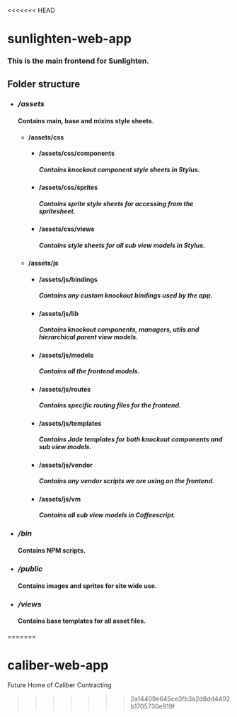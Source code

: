 <<<<<<< HEAD
# sunlighten-web-app
### This is the main frontend for Sunlighten.

## Folder structure

- ### */assets*
   #### Contains main, base and mixins style sheets.
   * #### /assets/css
      * #### /assets/css/components
         ##### Contains knockout component style sheets in Stylus.
      * #### /assets/css/sprites
         ##### Contains sprite style sheets for accessing from the spritesheet.
      * #### /assets/css/views
         ##### Contains style sheets for all sub view models in Stylus.
   * #### /assets/js
      * #### /assets/js/bindings
         ##### Contains any custom knockout bindings used by the app.
      * #### /assets/js/lib
         ##### Contains knockout components, managers, utils and hierarchical parent view models.
      * #### /assets/js/models
         ##### Contains all the frontend models.
      * #### /assets/js/routes
         ##### Contains specific routing files for the frontend.
      * #### /assets/js/templates
         ##### Contains Jade templates for both knockout components and sub view models.
      * #### /assets/js/vendor
         ##### Contains any vendor scripts we are using on the frontend.
      * #### /assets/js/vm
         ##### Contains all sub view models in Coffeescript.

- ### */bin*
   #### Contains NPM scripts.

- ### */public*
   #### Contains images and sprites for site wide use.

- ### */views*
   #### Contains base templates for all asset files.
=======
# caliber-web-app
Future Home of Caliber Contracting
>>>>>>> 2a14409e645ce3fb3a2d8dd4492b1705730e919f
